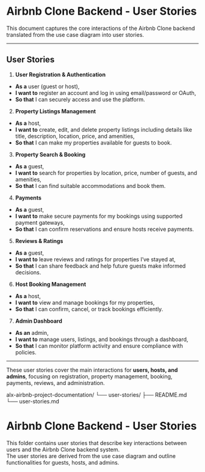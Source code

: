 # Airbnb Clone Backend - User Stories

This document captures the core interactions of the Airbnb Clone backend translated from the use case diagram into user stories.

---

## User Stories

1. **User Registration & Authentication**
- **As a** user (guest or host),  
- **I want to** register an account and log in using email/password or OAuth,  
- **So that** I can securely access and use the platform.

2. **Property Listings Management**
- **As a** host,  
- **I want to** create, edit, and delete property listings including details like title, description, location, price, and amenities,  
- **So that** I can make my properties available for guests to book.

3. **Property Search & Booking**
- **As a** guest,  
- **I want to** search for properties by location, price, number of guests, and amenities,  
- **So that** I can find suitable accommodations and book them.

4. **Payments**
- **As a** guest,  
- **I want to** make secure payments for my bookings using supported payment gateways,  
- **So that** I can confirm reservations and ensure hosts receive payments.

5. **Reviews & Ratings**
- **As a** guest,  
- **I want to** leave reviews and ratings for properties I’ve stayed at,  
- **So that** I can share feedback and help future guests make informed decisions.  

6. **Host Booking Management**
- **As a** host,  
- **I want to** view and manage bookings for my properties,  
- **So that** I can confirm, cancel, or track bookings efficiently.

7. **Admin Dashboard**
- **As an** admin,  
- **I want to** manage users, listings, and bookings through a dashboard,  
- **So that** I can monitor platform activity and ensure compliance with policies.

---

These user stories cover the main interactions for **users, hosts, and admins**, focusing on registration, property management, booking, payments, reviews, and administration.

alx-airbnb-project-documentation/
└── user-stories/
    ├── README.md
    └── user-stories.md

# Airbnb Clone Backend - User Stories

This folder contains user stories that describe key interactions between users and the Airbnb Clone backend system.  
The user stories are derived from the use case diagram and outline functionalities for guests, hosts, and admins.
